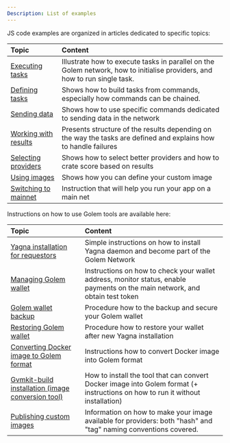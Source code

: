 ```yaml
---
Description: List of examples
---
```


JS code examples are organized in articles dedicated to specific topics:

| Topic         |    Content    |
|:-------------------|:---------------------------------------------|
|[Executing tasks](examples/executing-tasks) | Illustrate how to execute tasks in parallel on the Golem network, how to initialise providers, and how to run single task.              |
|[Defining tasks](examples/composing-tasks)  | Shows how to build tasks from commands, especially how commands can be chained. |
|[Sending data](examples/transferring-data)    | Shows how to use specific commands dedicated to sending data in the network|
|[Working with results](examples/working-with-results) |Presents structure of the results depending on the way the tasks are defined and explains how to handle failures|
|[Selecting providers](examples/selecting-providers)             | Shows how to select better providers and how to crate score based on results|
|[Using images](examples/working-with-images)                    | Shows how you can define your custom image |
|[Switching to mainnet](examples/switching-to-mainnet)          | Instruction that will help you run your app on a main net |


Instructions on how to use Golem tools are available here:

| Topic          |    Content    |
|:----------|:---------------------------------------------|
|[Yagna installation for requestors](/docs/creators/javascript/examples/tools/yagna-installation-for-requestors) | Simple instructions on how to install Yagna daemon and become part of the Golem Network |
|[Managing Golem wallet](/docs/creators/javascript/examples/tools/managing-golem-wallet) | Instructions on how to check your wallet address, monitor status, enable payments on the main network, and obtain test token |
|[Golem wallet backup](/docs/creators/javascript/examples/tools/golem-wallet-backup) | Procedure how to the backup and secure your Golem wallet |
|[Restoring Golem wallet](/docs/creators/javascript/examples/tools/restoring-golem-wallet) | Procedure how to restore your wallet after new Yagna installation |
|[Converting Docker image to Golem format](/docs/creators/javascript/examples/tools/converting-docker-image-to-golem-format) | Instructions how to convert Docker image into Golem format   |
|[Gvmkit-build installation (image conversion tool)](/docs/creators/javascript/examples/tools/gvmkit-build-installation) | How to install the tool that can convert Docker image into Golem format (+ instructions on how to run it without installation) |
|[Publishing custom images](/docs/creators/javascript/examples/tools/publishing-custom-images)| Information on how to make your image available for providers: both "hash" and "tag" naming conventions covered.   |







